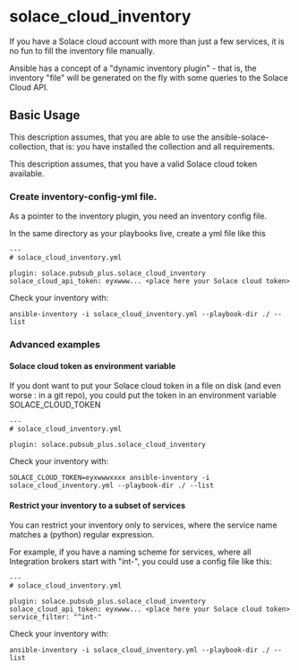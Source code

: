 # solace_cloud_inventory

If you have a Solace cloud account with more than just a few services, it is no fun to fill the inventory file manually.

Ansible has a concept of a "dynamic inventory plugin" - that is, the inventory "file" will be generated on the fly with some queries to the Solace Cloud API.

## Basic Usage

This description assumes, that you are able to use the ansible-solace-collection, that is: you have installed the collection and all requirements.

This description assumes, that you have a valid Solace cloud token available.

### Create inventory-config-yml file.

As a pointer to the inventory plugin, you need an inventory config file.

In the same directory as your playbooks live, create a yml file like this

```
---
# solace_cloud_inventory.yml

plugin: solace.pubsub_plus.solace_cloud_inventory
solace_cloud_api_token: eyxwww... <place here your Solace cloud token>
```

Check your inventory with:

```
ansible-inventory -i solace_cloud_inventory.yml --playbook-dir ./ --list
```

### Advanced examples
#### Solace cloud token as environment variable

If you dont want to put your Solace cloud token in a file on disk (and even worse : in a git repo), you could put the token in an environment variable SOLACE_CLOUD_TOKEN

```
---
# solace_cloud_inventory.yml

plugin: solace.pubsub_plus.solace_cloud_inventory
```

Check your inventory with:

```
SOLACE_CLOUD_TOKEN=eyxwwwxxxx ansible-inventory -i solace_cloud_inventory.yml --playbook-dir ./ --list
```

#### Restrict your inventory to a subset of services

You can restrict your inventory only to services, where the service name matches a (python) regular expression.

For example, if you have a naming scheme for services, where all Integration brokers start with "int-", you could use a config file like this:

```
---
# solace_cloud_inventory.yml

plugin: solace.pubsub_plus.solace_cloud_inventory
solace_cloud_api_token: eyxwww... <place here your Solace cloud token>
service_filter: "^int-"
```

Check your inventory with:

```
ansible-inventory -i solace_cloud_inventory.yml --playbook-dir ./ --list
```



